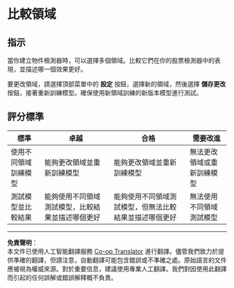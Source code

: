 <!--
CO_OP_TRANSLATOR_METADATA:
{
  "original_hash": "d93ee76fac4c2199973689ecd05baaf9",
  "translation_date": "2025-08-26T14:06:16+00:00",
  "source_file": "5-retail/lessons/1-train-stock-detector/assignment.md",
  "language_code": "hk"
}
-->
# 比較領域

## 指示

當你建立物件檢測器時，可以選擇多個領域。比較它們在你的股票檢測器中的表現，並描述哪一個效果更好。

要更改領域，請選擇頂部菜單中的 **設定** 按鈕，選擇新的領域，然後選擇 **儲存更改** 按鈕，接著重新訓練模型。確保使用新領域訓練的新版本模型進行測試。

## 評分標準

| 標準 | 卓越 | 合格 | 需要改進 |
| ---- | ---- | ---- | -------- |
| 使用不同領域訓練模型 | 能夠更改領域並重新訓練模型 | 能夠更改領域並重新訓練模型 | 無法更改領域或重新訓練模型 |
| 測試模型並比較結果 | 能夠使用不同領域測試模型，比較結果並描述哪個更好 | 能夠使用不同領域測試模型，但無法比較結果並描述哪個更好 | 無法使用不同領域測試模型 |

---

**免責聲明**：  
本文件已使用人工智能翻譯服務 [Co-op Translator](https://github.com/Azure/co-op-translator) 進行翻譯。儘管我們致力於提供準確的翻譯，但請注意，自動翻譯可能包含錯誤或不準確之處。原始語言的文件應被視為權威來源。對於重要信息，建議使用專業人工翻譯。我們對因使用此翻譯而引起的任何誤解或錯誤解釋概不負責。